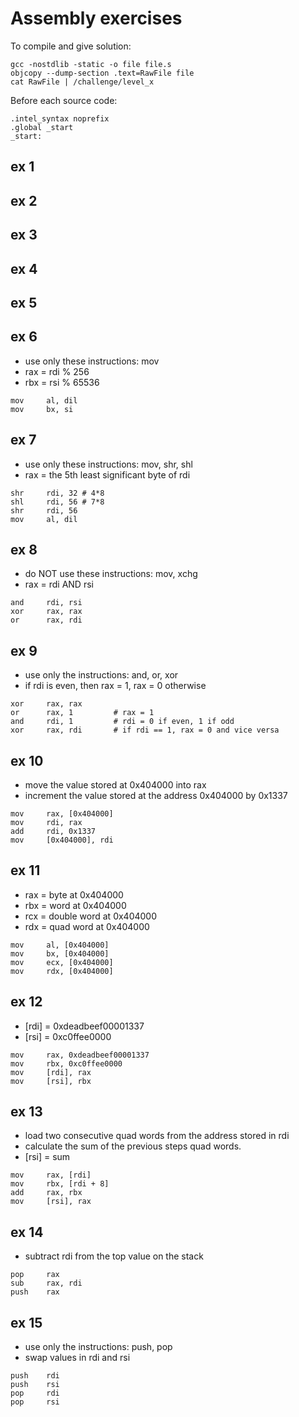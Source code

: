 # Assembly exercises
To compile and give solution:
```
gcc -nostdlib -static -o file file.s
objcopy --dump-section .text=RawFile file
cat RawFile | /challenge/level_x
```
Before each source code:
```
.intel_syntax noprefix
.global _start
_start:
```
## ex 1
## ex 2
## ex 3
## ex 4
## ex 5
## ex 6
+ use only these instructions: mov
+ rax = rdi % 256
+ rbx = rsi % 65536
```
mov     al, dil
mov     bx, si
```
## ex 7
+ use only these instructions: mov, shr, shl
+ rax = the 5th least significant byte of rdi
```
shr     rdi, 32 # 4*8
shl     rdi, 56 # 7*8
shr     rdi, 56
mov     al, dil
```
## ex 8
+ do NOT use these instructions: mov, xchg
+ rax = rdi AND rsi
```
and     rdi, rsi
xor     rax, rax
or      rax, rdi
```
## ex 9
+ use only the instructions: and, or, xor
+ if rdi is even, then rax = 1, rax = 0 otherwise
```
xor     rax, rax 
or      rax, 1         # rax = 1
and     rdi, 1         # rdi = 0 if even, 1 if odd
xor     rax, rdi       # if rdi == 1, rax = 0 and vice versa
```
## ex 10
+ move the value stored at 0x404000 into rax
+ increment the value stored at the address 0x404000 by 0x1337
```
mov     rax, [0x404000]
mov     rdi, rax
add     rdi, 0x1337
mov     [0x404000], rdi
```
## ex 11
+ rax = byte at 0x404000
+ rbx = word at 0x404000
+ rcx = double word at 0x404000
+ rdx = quad word at 0x404000
```
mov     al, [0x404000]
mov     bx, [0x404000]
mov     ecx, [0x404000]
mov     rdx, [0x404000]
```
## ex 12
+ [rdi] = 0xdeadbeef00001337
+ [rsi] = 0xc0ffee0000
```
mov     rax, 0xdeadbeef00001337
mov     rbx, 0xc0ffee0000
mov     [rdi], rax
mov     [rsi], rbx
```
## ex 13
+ load two consecutive quad words from the address stored in rdi
+ calculate the sum of the previous steps quad words.
+ [rsi] = sum
```
mov     rax, [rdi]
mov     rbx, [rdi + 8]
add     rax, rbx
mov     [rsi], rax
```
## ex 14
+ subtract rdi from the top value on the stack
```
pop     rax
sub     rax, rdi
push    rax
```
## ex 15
+ use only the instructions: push, pop
+ swap values in rdi and rsi
```
push    rdi
push    rsi
pop     rdi
pop     rsi
```